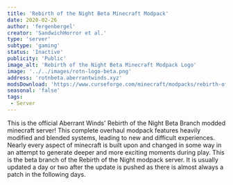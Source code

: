 ```yaml
---
title: 'Rebirth of the Night Beta Minecraft Modpack'
date: 2020-02-26
author: 'fergenbergel'
creator: 'SandwichHorror et al.'
type: 'server'
subtype: 'gaming'
status: 'Inactive'
publicity: 'Public'
image_alt: 'Rebirth of the Night Beta Minecraft Modpack Logo'
image: '../../images/rotn-logo-beta.png'
address: 'rotnbeta.aberrantwinds.xyz'
modsDownload: 'https://www.curseforge.com/minecraft/modpacks/rebirth-of-the-night/files'
seasonal: 'false'
tags:
 - Server
---
```


This is the official Aberrant Winds' Rebirth of the Night Beta Branch modded minecraft server! This complete overhaul modpack features heavily modified and blended systems, leading to new and difficult experiences. Nearly every aspect of minecraft is built upon and changed in some way in an attempt to generate deeper and more exciting moments during play. This is the beta branch of the Rebirth of the Night modpack server. It is usually updated a day or two after the update is pushed as there is almost always a patch in the following days.